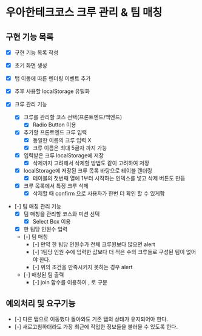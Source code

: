 # 우아한테크코스 크루 관리 & 팀 매칭

## 구현 기능 목록

- [x] 구현 기능 목록 작성
- [x] 초기 화면 생성
- [x] 탭 이동에 따른 렌더링 이벤트 추가
- [x] 추후 사용할 localStorage 유틸화

- [x] 크루 관리 기능
  - [x] 크루를 관리할 코스 선택(프론트엔드/백엔드)
    - [x] Radio Button 이용
  - [x] 추가할 프론트엔드 크루 입력
    - [x] 동일한 이름의 크루 입력 X
    - [x] 크루 이름은 최대 5글자 까지 가능
  - [x] 입력받은 크루 localStorage에 저장
    - [x] 삭제까지 고려해서 삭제할 방법도 같이 고려하여 저장
  - [x] localStorage에 저장된 크루 목록 바탕으로 테이블 렌더링
    - [x] 테이블의 첫번째 열에 1부터 시작하는 인덱스를 넣고 삭제 버튼도 만듬
  - [x] 크루 목록에서 특정 크루 삭제
    - [x] 삭제할 때 confirm 으로 사용자가 한번 더 확인 할 수 있게함

- [-] 팀 매칭 관리 기능
  - [x] 팀 매칭을 관리할 코스와 미션 선택
    - [x] Select Box 이용
  - [x] 한 팀당 인원수 입력
  - [-] 팀 매칭
    - [-] 만약 한 팀당 인원수가 전체 크루원보다 많으면 alert
    - [-] 1팀당 인원 수에 입력한 값보다 더 적은 수의 크루들로 구성된 팀이 없어야 한다.
    - [-] 위의 조건을 만족시키지 못하는 경우 alert
  - [-] 매칭된 팀 출력
    - [-] join 함수를 이용하여 , 로 구분

## 예외처리 및 요구기능
- [-] 다른 탭으로 이동했다 돌아와도 기존 탭의 상태가 유지되어야 한다.
- [-] 새로고침하더라도 가장 최근에 작업한 정보들을 불러올 수 있도록 한다.



